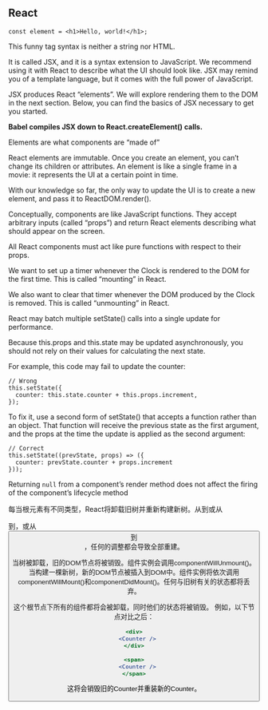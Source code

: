 ## React

```
const element = <h1>Hello, world!</h1>;
```
This funny tag syntax is neither a string nor HTML.

It is called JSX, and it is a syntax extension to JavaScript. We recommend using it with React to describe what the UI should look like. JSX may remind you of a template language, but it comes with the full power of JavaScript.

JSX produces React “elements”. We will explore rendering them to the DOM in the next section. Below, you can find the basics of JSX necessary to get you started.

**Babel compiles JSX down to React.createElement() calls.**

Elements are what components are “made of”

React elements are immutable. Once you create an element, you can’t change its children or attributes. An element is like a single frame in a movie: it represents the UI at a certain point in time.

With our knowledge so far, the only way to update the UI is to create a new element, and pass it to ReactDOM.render().

Conceptually, components are like JavaScript functions. They accept arbitrary inputs (called “props”) and return React elements describing what should appear on the screen.

All React components must act like pure functions with respect to their props.

We want to set up a timer whenever the Clock is rendered to the DOM for the first time. This is called “mounting” in React.

We also want to clear that timer whenever the DOM produced by the Clock is removed. This is called “unmounting” in React.

React may batch multiple setState() calls into a single update for performance.

Because this.props and this.state may be updated asynchronously, you should not rely on their values for calculating the next state.

For example, this code may fail to update the counter:
```
// Wrong
this.setState({
  counter: this.state.counter + this.props.increment,
});
```
To fix it, use a second form of setState() that accepts a function rather than an object. That function will receive the previous state as the first argument, and the props at the time the update is applied as the second argument:
```
// Correct
this.setState((prevState, props) => ({
  counter: prevState.counter + props.increment
}));
```

Returning `null` from a component’s render method does not affect the firing of the component’s lifecycle method

每当根元素有不同类型，React将卸载旧树并重新构建新树。从<a>到<img>或从<Article>到<Comment>，或从<Button> 到 <div>，任何的调整都会导致全部重建。

当树被卸载，旧的DOM节点将被销毁。组件实例会调用componentWillUnmount()。当构建一棵新树，新的DOM节点被插入到DOM中。组件实例将依次调用componentWillMount()和componentDidMount()。任何与旧树有关的状态都将丢弃。

这个根节点下所有的组件都将会被卸载，同时他们的状态将被销毁。 例如，以下节点对比之后：
```jsx
<div>
  <Counter />
</div>
```

```jsx
<span>
  <Counter />
</span>
```
这将会销毁旧的Counter并重装新的Counter。
